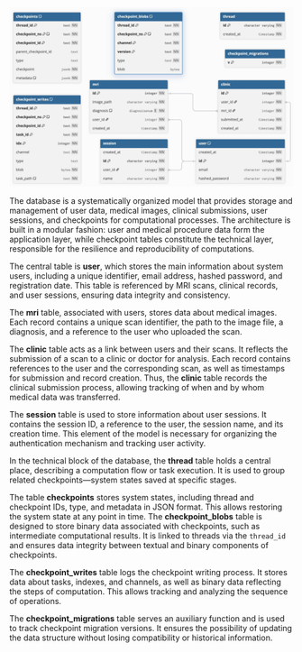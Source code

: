 ![Database Diagram](images/diagram.jpg)

The database is a systematically organized model that provides storage and management of user data, medical images, clinical submissions, user sessions, and checkpoints for computational processes. The architecture is built in a modular fashion: user and medical procedure data form the application layer, while checkpoint tables constitute the technical layer, responsible for the resilience and reproducibility of computations.

The central table is **user**, which stores the main information about system users, including a unique identifier, email address, hashed password, and registration date. This table is referenced by MRI scans, clinical records, and user sessions, ensuring data integrity and consistency.

The **mri** table, associated with users, stores data about medical images. Each record contains a unique scan identifier, the path to the image file, a diagnosis, and a reference to the user who uploaded the scan.

The **clinic** table acts as a link between users and their scans. It reflects the submission of a scan to a clinic or doctor for analysis. Each record contains references to the user and the corresponding scan, as well as timestamps for submission and record creation. Thus, the **clinic** table records the clinical submission process, allowing tracking of when and by whom medical data was transferred.

The **session** table is used to store information about user sessions. It contains the session ID, a reference to the user, the session name, and its creation time. This element of the model is necessary for organizing the authentication mechanism and tracking user activity.

In the technical block of the database, the **thread** table holds a central place, describing a computation flow or task execution. It is used to group related checkpoints—system states saved at specific stages.

The table **checkpoints** stores system states, including thread and checkpoint IDs, type, and metadata in JSON format. This allows restoring the system state at any point in time. The **checkpoint_blobs** table is designed to store binary data associated with checkpoints, such as intermediate computational results. It is linked to threads via the `thread_id` and ensures data integrity between textual and binary components of checkpoints.

The **checkpoint_writes** table logs the checkpoint writing process. It stores data about tasks, indexes, and channels, as well as binary data reflecting the steps of computation. This allows tracking and analyzing the sequence of operations.

The **checkpoint_migrations** table serves an auxiliary function and is used to track checkpoint migration versions. It ensures the possibility of updating the data structure without losing compatibility or historical information.

